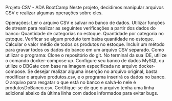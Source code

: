 Projeto CSV - ADA BootCamp
Neste projeto, decidimos manipular arquivos CSV e realizar algumas operações sobre eles.

Operações:
Ler o arquivo CSV e salvar no banco de dados.
Utilizar funções de stream para realizar as seguintes verificações a partir dos dados do banco:
Quantidade de categorias no estoque.
Quantidade por categoria no estoque.
Verificar se algum produto tem baixa quantidade no estoque.
Calcular o valor médio de todos os produtos no estoque.
Incluir um método para gravar todos os dados do banco em um arquivo CSV separado.
Como utilizar o programa:
Clone o repositório do git.
No terminal da sua IDE, utilize o comando docker-compose up.
Configure seu banco de dados MySQL ou utilize o DBGate com base na imagem especificada no arquivo docker-compose.
Se desejar realizar alguma inserção no arquivo original, basta modificar o arquivo produtos.csv, e o programa inserirá os dados no banco.
O arquivo para resgatar o que está no banco e salvá-lo nele é produtosDoBanco.csv.
Certifique-se de que o arquivo tenha uma linha adicional abaixo da última linha com dados informados para evitar bugs.

